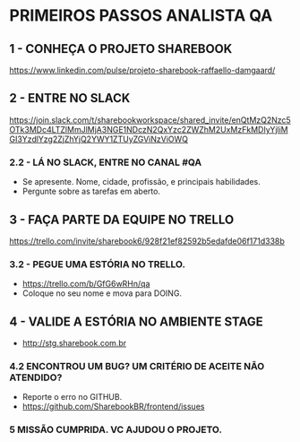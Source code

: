 # PRIMEIROS PASSOS ANALISTA QA

## 1 - CONHEÇA O PROJETO SHAREBOOK

https://www.linkedin.com/pulse/projeto-sharebook-raffaello-damgaard/

## 2 - ENTRE NO SLACK

https://join.slack.com/t/sharebookworkspace/shared_invite/enQtMzQ2Nzc5OTk3MDc4LTZlMmJlMjA3NGE1NDczN2QxYzc2ZWZhM2UxMzFkMDIyYjliMGI3YzdlYzg2ZjZhYjQ2YWY1ZTUyZGViNzViOWQ

### 2.2 - LÁ NO SLACK, ENTRE NO CANAL #QA

- Se apresente. Nome, cidade, profissão, e principais habilidades.
- Pergunte sobre as tarefas em aberto.

## 3 - FAÇA PARTE DA EQUIPE NO TRELLO

https://trello.com/invite/sharebook6/928f21ef82592b5edafde06f171d338b

### 3.2 - PEGUE UMA ESTÓRIA NO TRELLO.

- https://trello.com/b/GfG6wRHn/qa
- Coloque no seu nome e mova para DOING.

## 4 - VALIDE A ESTÓRIA NO AMBIENTE STAGE

- http://stg.sharebook.com.br

### 4.2 ENCONTROU UM BUG? UM CRITÉRIO DE ACEITE NÃO ATENDIDO?

- Reporte o erro no GITHUB.
- https://github.com/SharebookBR/frontend/issues


### 5 MISSÃO CUMPRIDA. VC AJUDOU O PROJETO. 
